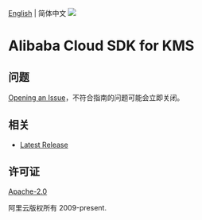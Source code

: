 [English](README.md) | 简体中文
![](https://aliyunsdk-pages.alicdn.com/icons/AlibabaCloud.svg)

# Alibaba Cloud SDK for KMS

## 问题
[Opening an Issue](https://github.com/aliyun/alibabacloud-sdk/issues/new)，不符合指南的问题可能会立即关闭。

## 相关
* [Latest Release](https://github.com/aliyun/alibabacloud-sdk)

## 许可证
[Apache-2.0](http://www.apache.org/licenses/LICENSE-2.0)

阿里云版权所有 2009-present.